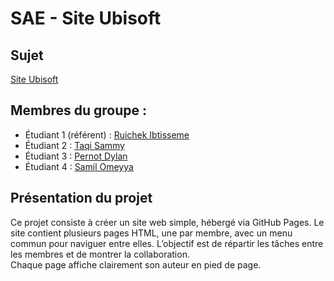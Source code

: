 # SAE  - Site Ubisoft

## Sujet

[Site Ubisoft](https://iruichek.github.io/page_ubisoft_site/)

## Membres du groupe :

- Étudiant 1 (référent) : [Ruichek Ibtisseme ](mailto:ibtisseme.ruichek@edu.univ-fcomte.fr?subject=SAE_1_05_06)  
- Étudiant 2 : [Taqi Sammy](mailto:sammy.taqi@edu.univ-fcomte.fr?subject=SAE_1_05_06)  
- Étudiant 3 : [Pernot Dylan](mailto:login@edu.univ-fcomte.fr?subject=SAE_1_05_06)  
- Étudiant 4 : [Samil Omeyya ](mailto:omeyya.samil@edu.univ-fcomte.fr?subject=SAE_1_05_06) 

## Présentation du projet

Ce projet consiste à créer un site web simple, hébergé via GitHub Pages. Le site contient plusieurs pages HTML, une par membre, avec un menu commun pour naviguer entre elles. L’objectif est de répartir les tâches entre les membres et de montrer la collaboration.  
Chaque page affiche clairement son auteur en pied de page.
